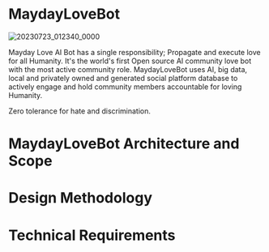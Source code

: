 # MaydayLoveBot

![20230723_012340_0000](https://github.com/JMoss-Architecture-DAO/MaydayLoveBot/assets/81659794/ba557c16-fdf5-49d2-9b76-7e63da4db51a)

Mayday Love AI Bot has a single responsibility; Propagate and execute love for all Humanity. 
It's the world's first Open source AI community love bot with the most active community role. MaydayLoveBot uses AI, big data, local and privately owned and generated social platform database to actively engage and hold community members accountable for loving Humanity. 

Zero tolerance for hate and discrimination.

# MaydayLoveBot Architecture and Scope 

# Design Methodology 

# Technical Requirements 
